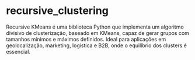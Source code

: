 # recursive_clustering
Recursive KMeans é uma biblioteca Python que implementa um algoritmo divisivo de clusterização, baseado em KMeans, capaz de gerar grupos com tamanhos mínimos e máximos definidos. Ideal para aplicações em geolocalização, marketing, logística e B2B, onde o equilíbrio dos clusters é essencial.
